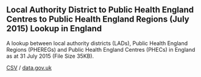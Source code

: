 ## Local Authority District to Public Health England Centres to Public Health England Regions (July 2015) Lookup in England

A lookup between local authority districts (LADs), Public Health England Regions (PHEREGs) and Public Health England Centres (PHECs) in England as at 31 July 2015 (File Size 35KB).

[CSV](csv/197.csv) / [data.gov.uk](https://data.gov.uk/dataset/3776288a-2613-47f3-90d5-518666dad732/local-authority-district-to-public-health-england-centres-to-public-health-england-regions-july-2015-lookup-in-england)


